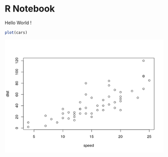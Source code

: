 R Notebook
================

Hello World !

``` r
plot(cars)
```

![](gittest_files/figure-gfm/unnamed-chunk-1-1.png)<!-- -->
